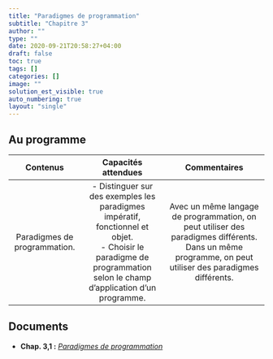 ```yaml
---
title: "Paradigmes de programmation"
subtitle: "Chapitre 3"
author: ""
type: ""
date: 2020-09-21T20:58:27+04:00
draft: false
toc: true
tags: []
categories: []
image: ""
solution_est_visible: true
auto_numbering: true
layout: "single"
---
```


## Au programme

| Contenus | Capacités attendues | Commentaires |
|:-:|:-:|:-:|
|  Paradigmes de programmation. |  - Distinguer sur des exemples les paradigmes impératif, fonctionnel et objet. <br />- Choisir le paradigme de programmation selon le champ d’application d’un programme. |  Avec un même langage de programmation, on peut utiliser des paradigmes différents. Dans un même programme, on peut utiliser des paradigmes différents. |


## Documents

- **Chap. 3,1 :** [*Paradigmes de programmation*](1-paradigmes-programmation)

